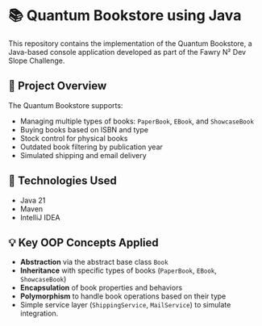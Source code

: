 # 📚 Quantum Bookstore using Java

This repository contains the implementation of the Quantum Bookstore, a Java-based console application developed as part of the Fawry N² Dev Slope Challenge.

## 🚀 Project Overview

The Quantum Bookstore supports:
- Managing multiple types of books: `PaperBook`, `EBook`, and `ShowcaseBook`
- Buying books based on ISBN and type
- Stock control for physical books
- Outdated book filtering by publication year
- Simulated shipping and email delivery

## 🧱 Technologies Used

- Java 21
- Maven 
- IntelliJ IDEA 

## 💡 Key OOP Concepts Applied

- **Abstraction** via the abstract base class `Book`
- **Inheritance** with specific types of books (`PaperBook`, `EBook`, `ShowcaseBook`)
- **Encapsulation** of book properties and behaviors
- **Polymorphism** to handle book operations based on their type
- Simple service layer (`ShippingService`, `MailService`) to simulate integration.
